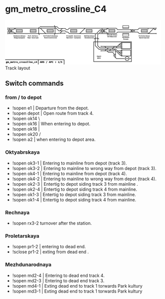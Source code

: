 # gm_metro_crossline_C4

![Track layout](https://github.com/GamerXsakuboy99/metrostroi-maps/blob/master/pictures/gm_metro_crossline_c4%20(1).png?raw=true)
Track layout

## Switch commands
### from / to depot
- !sopen e1 | Departure from the depot.
- !sopen depot | Open route from track 4.
- !sopen ok14   \
- !sopen ok16    |  When entering to depot.
- !sopen ok18    |
- !sopen ok20   /
- !sopen a2 | when entering to depot area.
### Oktyabrskaya
- !sopen ok3-1 | Entering to mainline from depot (track 3).
- !sopen ok3-2 | Entering to mainline to wrong way from depot (track 3).
- !sopen ok4-1 | Entering to mainline from depot (track 4).
- !sopen ok4-2 | Entering to mainline to wrong way from depot (track 4).
- !sopen ok2-3 | Entertig to depot siding track 3 from mainline .
- !sopen ok2-4 | Entertig to depot siding track 4 from mainline.
- !sopen ok1-3 | Entertig to depot siding track 3 from mainline.
- !sopen ok1-4 | Entertig to depot siding track 4 from mainline.
### Rechnaya
- !sopen rx3-2 turnover after the station.
### Proletarskaya
- !sopen pr1-2 | entering to dead end.
- !sclose pr1-2 | exting from dead end .
### Mezhdunarodnaya 
- !sopen md2-4 | Entering to dead end track 4.
- !sopen md2-3 | Entering to dead end track 3.
- !sopen md4-1 | Exting dead end to track 1 torwards Park kultury
- !sopen md3-1 | Exting dead end to track 1 torwards Park kultury
